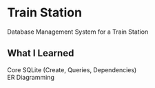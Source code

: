 # Train Station
Database Management System for a Train Station

## What I Learned
Core SQLite (Create, Queries, Dependencies)  
ER Diagramming  
